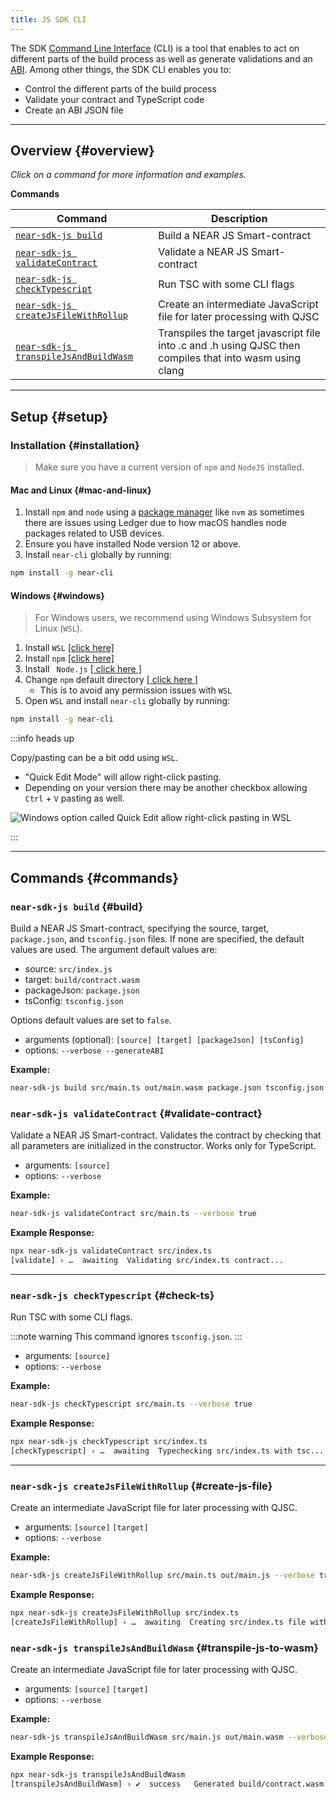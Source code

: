 ```yaml
---
title: JS SDK CLI
---
```


The SDK [Command Line Interface](https://github.com/near/near-sdk-js/blob/develop/packages/near-sdk-js/src/cli/cli.ts) (CLI) is a tool that enables to act on different parts of the build process as well as generate validations and an [ABI](https://github.com/near/abi). Among other things, the SDK CLI enables you to:

- Control the different parts of the build process
- Validate your contract and TypeScript code
- Create an ABI JSON file

---

## Overview {#overview}

_Click on a command for more information and examples._

**Commands**

| Command                                   | Description                                                                                                                    |
| ----------------------------------------- | ------------------------------------------------------------------------------------------------------------------------------ |
| [`near-sdk-js build`](#build)               | Build a NEAR JS Smart-contract |
| [`near-sdk-js validateContract`](#validate-contract)                 | Validate a NEAR JS Smart-contract |
| [`near-sdk-js checkTypescript`](#check-ts) | Run TSC with some CLI flags |
| [`near-sdk-js createJsFileWithRollup`](#create-js-file)           | Create an intermediate JavaScript file for later processing with QJSC |
| [`near-sdk-js transpileJsAndBuildWasm`](#transpile-js-to-wasm)     | Transpiles the target javascript file into .c and .h using QJSC then compiles that into wasm using clang |

---

## Setup {#setup}

### Installation {#installation}

> Make sure you have a current version of `npm` and `NodeJS` installed.

#### Mac and Linux {#mac-and-linux}

1. Install `npm` and `node` using a [package manager](https://nodejs.org/en/download/package-manager/) like `nvm` as sometimes there are issues using Ledger due to how macOS handles node packages related to USB devices.
2. Ensure you have installed Node version 12 or above.
3. Install `near-cli` globally by running:

```bash
npm install -g near-cli
```

#### Windows {#windows}

> For Windows users, we recommend using Windows Subsystem for Linux (`WSL`).

1. Install `WSL` [[click here]](https://docs.microsoft.com/en-us/windows/wsl/install-manual#downloading-distros)
2. Install `npm` [[click here]](https://www.npmjs.com/get-npm)
3. Install ` Node.js` [ [ click here ]](https://nodejs.org/en/download/package-manager/)
4. Change `npm` default directory [ [ click here ] ](https://docs.npmjs.com/resolving-eacces-permissions-errors-when-installing-packages-globally#manually-change-npms-default-directory)
   - This is to avoid any permission issues with `WSL`
5. Open `WSL` and install `near-cli` globally by running:

```bash
npm install -g near-cli
```

:::info heads up

Copy/pasting can be a bit odd using `WSL`.

- "Quick Edit Mode" will allow right-click pasting.
- Depending on your version there may be another checkbox allowing `Ctrl` + `V` pasting as well.

![Windows option called Quick Edit allow right-click pasting in WSL](/docs/assets/windows-quickedit-mode.png)

:::

---

## Commands {#commands}

### `near-sdk-js build` {#build}

Build a NEAR JS Smart-contract, specifying the source, target, `package.json`, and `tsconfig.json` files. If none are specified, the default values are used. The argument default values are:

- source: `src/index.js`
- target: `build/contract.wasm`
- packageJson: `package.json`
- tsConfig: `tsconfig.json`

Options default values are set to `false`. 

- arguments (optional): `[source] [target] [packageJson] [tsConfig]`
- options: `--verbose --generateABI`

**Example:**

```bash
near-sdk-js build src/main.ts out/main.wasm package.json tsconfig.json --verbose true --generateABI true
```

### `near-sdk-js validateContract` {#validate-contract}

Validate a NEAR JS Smart-contract. Validates the contract by checking that all parameters are initialized in the constructor. Works only for TypeScript.

- arguments: `[source]`
- options: `--verbose`

**Example:**

```bash
near-sdk-js validateContract src/main.ts --verbose true
```

**Example Response:**

```bash
npx near-sdk-js validateContract src/index.ts
[validate] › …  awaiting  Validating src/index.ts contract...
```

---

### `near-sdk-js checkTypescript` {#check-ts}

Run TSC with some CLI flags.

 :::note warning
 This command ignores `tsconfig.json`.
 :::

- arguments: `[source]`
- options: `--verbose`

**Example:**

```bash
near-sdk-js checkTypescript src/main.ts --verbose true
```

**Example Response:**

```bash
npx near-sdk-js checkTypescript src/index.ts
[checkTypescript] › …  awaiting  Typechecking src/index.ts with tsc...
```

---

### `near-sdk-js createJsFileWithRollup` {#create-js-file}

Create an intermediate JavaScript file for later processing with QJSC.

- arguments: `[source]` `[target]`
- options: `--verbose`

**Example:**

```bash
near-sdk-js createJsFileWithRollup src/main.ts out/main.js --verbose true
```

**Example Response:**

```bash
npx near-sdk-js createJsFileWithRollup src/index.ts
[createJsFileWithRollup] › …  awaiting  Creating src/index.ts file with Rollup...
```

### `near-sdk-js transpileJsAndBuildWasm` {#transpile-js-to-wasm}

Create an intermediate JavaScript file for later processing with QJSC.

- arguments: `[source]` `[target]`
- options: `--verbose`

**Example:**

```bash
near-sdk-js transpileJsAndBuildWasm src/main.js out/main.wasm --verbose true
```

**Example Response:**

```bash
npx near-sdk-js transpileJsAndBuildWasm
[transpileJsAndBuildWasm] › ✔  success   Generated build/contract.wasm contract successfully!
```
